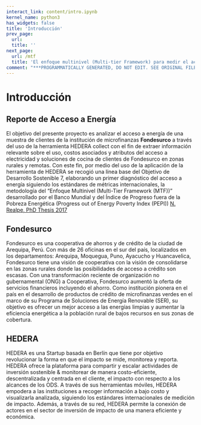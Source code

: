```yaml
---
interact_link: content/intro.ipynb
kernel_name: python3
has_widgets: false
title: 'Introducción'
prev_page:
  url: 
  title: ''
next_page:
  url: /mtf
  title: 'El enfoque multinivel (Multi-tier Framework) para medir el acceso a energía'
comment: "***PROGRAMMATICALLY GENERATED, DO NOT EDIT. SEE ORIGINAL FILES IN /content***"
---
```


# Introducción

## Reporte de Acceso a Energía

El objetivo del presente proyecto es analizar el acceso a energía de una muestra de clientes de la institución de microfinanzas <strong>Fondesurco</strong> a través del uso de la herramienta HEDERA collect con el fin de extraer información relevante sobre el uso, costos asociados y atributos del acceso a electricidad y soluciones de cocina de clientes de Fondesurco en zonas rurales y remotas. 
Con este fin, por medio del uso de la aplicación de la herramienta de HEDERA se recogió una línea base del Objetivo de Desarrollo Sostenible 7, elaborando un primer diagnóstico del acceso a energía siguiendo los estándares de métricas internacionales, la metodología del “Enfoque Multinivel (Multi-Tier Framework (MTF))” desarrollado por el Banco Mundial y del Índice de Progreso fuera de la Pobreza Energética (Progress out of Energy Poverty Index (PEPI)) [N. Realpe, PhD Thesis 2017](https://depositonce.tu-berlin.de/handle/11303/6708)


## Fondesurco

Fondesurco es una cooperativa de ahorros y de crédito de la ciudad de Arequipa, Perú. Con más de 26 oficinas en el sur del país, localizados en los departamentos: Arequipa, Moquegua, Puno, Ayacucho y Huancavelica, Fondesurco tiene una visión de cooperativa con la visión de consolidarse en las zonas rurales donde las posibilidades de acceso a crédito son escasas. Con una transformación reciente de organización no gubernamental (ONG) a Cooperativa, Fondesurco aumentó la oferta de servicios financieros incluyendo el ahorro. Como institución pionera en el país en el desarrollo de productos de crédito de microfinanzas verdes en el marco de su Programa de Soluciones de Energía Renovable (SER), su objetivo es ofrecer un mejor acceso a las energías limpias y aumentar la eficiencia energética a la población rural de bajos recursos en sus zonas de cobertura.



## HEDERA
HEDERA es una Startup basada en Berlín que tiene por objetivo revolucionar la forma en que el impacto se mide, monitorea y reporta. HEDERA ofrece la plataforma para compartir y escalar actividades de inversión sostenible & monitorear de manera costo-eficiente, descentralizada y centrada en el cliente, el impacto con respecto a los alcances de los ODS. A través de sus herramientas móviles, HEDERA empodera a las instituciones a recoger información a bajo costo y visualizarla analizada, siguiendo los estándares internacionales de medición de impacto. Además, a través de su red, HEDERA permite la conexión de actores en el sector de inversión de impacto de una manera eficiente y económica.


